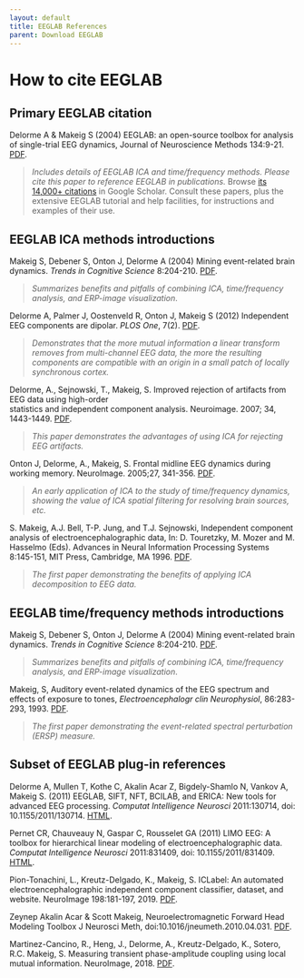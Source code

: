 ```yaml
---
layout: default
title: EEGLAB References
parent: Download EEGLAB
---
```

How to cite EEGLAB
====

## Primary EEGLAB citation

Delorme A & Makeig S (2004) EEGLAB: an open-source toolbox for analysis of single-trial EEG
dynamics, Journal of Neuroscience Methods 134:9-21. [PDF](http://sccn.ucsd.edu/eeglab/download/eeglab_jnm03.pdf).
<blockquote>
<i>Includes details of EEGLAB ICA and time/frequency methods. Please cite this paper to reference EEGLAB in publications.</i> Browse <a href="http://scholar.google.com/scholar?cites=6160226079476557314&as_sdt=2005&sciodt=0,5&hl=en">its 14,000+ citations</a> in Google Scholar. Consult
these papers, plus the extensive EEGLAB tutorial and help
facilities, for instructions and examples of their use.
</blockquote>

## EEGLAB ICA methods introductions

Makeig S, Debener S, Onton J, Delorme A (2004) Mining event-related
brain dynamics. *Trends in Cognitive Science* 8:204-210. [PDF](http://sccn.ucsd.edu/~scott/pdf/TICS04_Preprint.pdf).
<blockquote>
<i>Summarizes benefits and pitfalls of combining ICA, time/frequency
analysis, and ERP-image visualization</i>.
</blockquote>

Delorme A, Palmer J, Oostenveld R, Onton J, Makeig S (2012) Independent
EEG components are
dipolar. *PLOS One*, 7(2). [PDF](http://www.plosone.org/article/info%3Adoi%2F10.1371%2Fjournal.pone.0030135).
<blockquote>
<i>Demonstrates that the more mutual information a linear transform
removes from multi-channel EEG data, the more the resulting components
are compatible with an origin in a small patch of locally synchronous
cortex.</i>
</blockquote>

Delorme, A., Sejnowski, T., Makeig, S. Improved rejection of artifacts from EEG data using high-order <br>statistics and independent component analysis. Neuroimage. 2007; 34, 1443-1449. [PDF](https://sccn.ucsd.edu/githubwiki/files/neuroimage2007_reformated.pdf).
<blockquote>
<i>This paper demonstrates the advantages of using ICA for rejecting EEG artifacts.</i>
</blockquote>

Onton J, Delorme, A., Makeig, S. Frontal midline EEG dynamics during working memory. NeuroImage. 2005;27, 341-356. [PDF](https://sccn.ucsd.edu/githubwiki/files/onton_fmtheta_published.pdf).
<blockquote>
<i>An early application of ICA to the study of time/frequency dynamics, showing the value of ICA spatial filtering for resolving brain sources, etc.</i>
</blockquote>

S. Makeig, A.J. Bell, T-P. Jung, and T.J. Sejnowski, Independent component analysis of electroencephalographic data, In: D. Touretzky, M. Mozer and M. Hasselmo (Eds). Advances in Neural Information Processing Systems 8:145-151, MIT Press, Cambridge, MA 1996. [PDF](https://sccn.ucsd.edu/~scott/pdf/ICA_NIPS96.pdf).
<blockquote>
<i>The first paper demonstrating the benefits of applying ICA decomposition to EEG data.</i>
</blockquote>

## EEGLAB time/frequency methods introductions

Makeig S, Debener S, Onton J, Delorme A (2004) Mining event-related
brain dynamics. *Trends in Cognitive Science* 8:204-210. [PDF](http://sccn.ucsd.edu/~scott/pdf/TICS04_Preprint.pdf).
<blockquote>
<i>Summarizes benefits and pitfalls of combining ICA, time/frequency analysis, and ERP-image visualization</i>.
</blockquote>

Makeig, S, Auditory event-related dynamics of the EEG spectrum and effects of exposure to tones, <i>Electroencephalogr clin Neurophysiol</i>, 86:283-293, 1993. [PDF](https://apps.dtic.mil/dtic/tr/fulltext/u2/a272241.pdf).
<blockquote>
<i>The first paper demonstrating the event-related spectral perturbation (ERSP) measure.</i>
</blockquote>

## Subset of EEGLAB plug-in references

Delorme A, Mullen T, Kothe C, Akalin Acar Z, Bigdely-Shamlo N, Vankov A,
Makeig S. (2011) EEGLAB, SIFT, NFT, BCILAB, and ERICA: New tools for advanced EEG processing.  *Computat Intelligence Neurosci* 2011:130714, doi: 10.1155/2011/130714. [HTML](http://www.hindawi.com/journals/cin/2011/130714/).

Pernet CR, Chauveauy N, Gaspar C, Rousselet GA (2011) LIMO EEG: A toolbox for hierarchical linear modeling of electroencephalographic data. *Computat Intelligence Neurosci* 2011:831409, doi: 10.1155/2011/831409. [HTML](http://www.hindawi.com/journals/cin/2011/831409/).

Pion-Tonachini, L., Kreutz-Delgado, K., Makeig, S. ICLabel: An automated electroencephalographic independent component classifier, dataset, and website. NeuroImage 198:181-197, 2019. [PDF](https://pubmed.ncbi.nlm.nih.gov/31103784/). 

Zeynep Akalin Acar & Scott Makeig, Neuroelectromagnetic Forward Head Modeling Toolbox J Neurosci Meth, doi:10.1016/jneumeth.2010.04.031. [PDF](https://sccn.ucsd.edu/~scott/pdf/Zeynep_NFT_Toolbox10.pdf).

Martinez-Cancino, R., Heng, J., Delorme, A., Kreutz-Delgado, K., Sotero, R.C. Makeig, S. Measuring transient phase-amplitude coupling using local mutual information. NeuroImage, 2018. [PDF](https://www.ncbi.nlm.nih.gov/pmc/articles/PMC6342491/).

